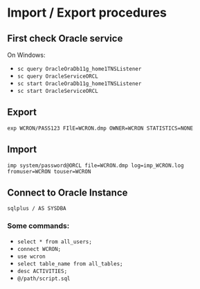 # Import / Export procedures

## First check Oracle service

On Windows:

- `sc query OracleOraDb11g_home1TNSListener`
- `sc query OracleServiceORCL`
- `sc start OracleOraDb11g_home1TNSListener`
- `sc start OracleServiceORCL`

## Export

`exp WCRON/PASS123 FIlE=WCRON.dmp OWNER=WCRON STATISTICS=NONE`

## Import

`imp system/password@ORCL file=WCRON.dmp log=imp_WCRON.log fromuser=WCRON touser=WCRON`

## Connect to Oracle Instance

`sqlplus / AS SYSDBA`

### Some commands:

- `select * from all_users;`
- `connect WCRON;`
- `use wcron`
- `select table_name from all_tables;`
- `desc ACTIVITIES;`
- `@/path/script.sql`
